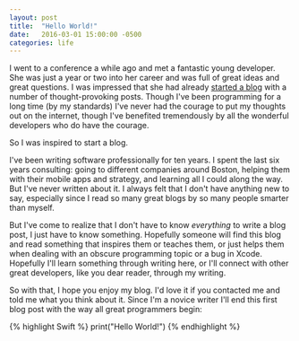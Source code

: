 ```yaml
---
layout: post
title:  "Hello World!"
date:   2016-03-01 15:00:00 -0500
categories: life
---
```


I went to a conference a while ago and met a fantastic young developer. She was just a year or two into her career and was full of great ideas and great questions. I was impressed that she had already [started a blog][eskimona] with a number of thought-provoking posts. Though I've been programming for a long time (by my standards) I've never had the courage to put my thoughts out on the internet, though I've benefited tremendously by all the wonderful developers who do have the courage.

So I was inspired to start a blog.

I've been writing software professionally for ten years. I spent the last six years consulting: going to different companies around Boston, helping them with their mobile apps and strategy, and learning all I could along the way. But I've never written about it. I always felt that I don't have anything new to say, especially since I read so many great blogs by so many people smarter than myself.

But I've come to realize that I don't have to know *everything* to write a blog post, I just have to know something. Hopefully someone will find this blog and read something that inspires them or teaches them, or just helps them when dealing with an obscure programming topic or a bug in Xcode. Hopefully I'll learn something through writing here, or I'll connect with other great developers, like you dear reader, through my writing.

So with that, I hope you enjoy my blog. I'd love it if you contacted me and told me what you think about it. Since I'm a novice writer I'll end this first blog post with the way all great programmers begin:

{% highlight Swift %}
print("Hello World!")
{% endhighlight %}

[eskimona]: http://eskimona.com

